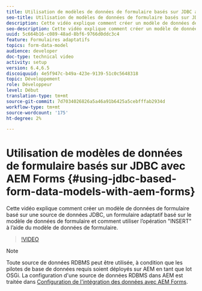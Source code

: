 ```yaml
---
title: Utilisation de modèles de données de formulaire basés sur JDBC avec AEM Forms
seo-title: Utilisation de modèles de données de formulaire basés sur JDBC avec AEM Forms
description: Cette vidéo explique comment créer un modèle de données de formulaire basé sur une source de données JDBC, un formulaire adaptatif basé sur le modèle de données de formulaire et comment utiliser l’opération "INSERT" à l’aide du modèle de données de formulaire.
seo-description: Cette vidéo explique comment créer un modèle de données de formulaire basé sur une source de données JDBC, un formulaire adaptatif basé sur le modèle de données de formulaire et comment utiliser l’opération "INSERT" à l’aide du modèle de données de formulaire.
uuid: 5c664b16-c089-48ad-8bf6-9766d0ddc3c4
feature: Formulaires adaptatifs
topics: form-data-model
audience: developer
doc-type: technical video
activity: setup
version: 6.4,6.5
discoiquuid: 4e5f947c-b49a-423e-9139-51c0c5648318
topic: Développement
role: Développeur
level: Début
translation-type: tm+mt
source-git-commit: 7d7034026826a5a46a91b6425a5cebfffab2934d
workflow-type: tm+mt
source-wordcount: '175'
ht-degree: 2%

---
```



# Utilisation de modèles de données de formulaire basés sur JDBC avec AEM Forms {#using-jdbc-based-form-data-models-with-aem-forms}

Cette vidéo explique comment créer un modèle de données de formulaire basé sur une source de données JDBC, un formulaire adaptatif basé sur le modèle de données de formulaire et comment utiliser l’opération &quot;INSERT&quot; à l’aide du modèle de données de formulaire.

>[!VIDEO](https://video.tv.adobe.com/v/17736/?quality=9&learn=on)

>[!NOTE]
>
>Toute source de données RDBMS peut être utilisée, à condition que les pilotes de base de données requis soient déployés sur AEM en tant que lot OSGi. La configuration d&#39;une source de données RDBMS dans AEM est traitée dans [Configuration de l&#39;intégration des données avec AEM Forms](/help/forms/adaptive-forms/data-integration-technical-video-setup.md).

